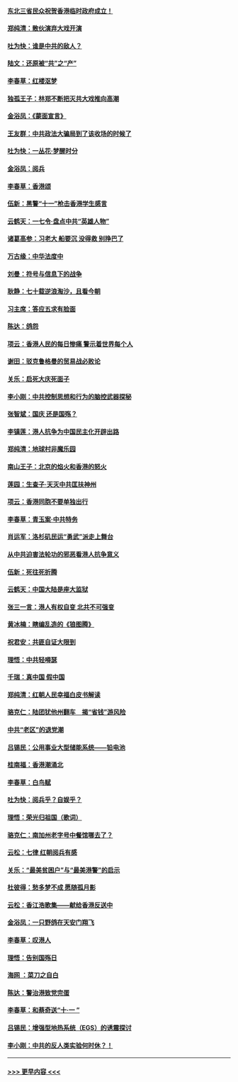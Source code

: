 #### [东北三省民众祝贺香港临时政府成立！](../pages/nsc993/n11571215.md?t=10061211) 
#### [郑纯清：散伙演弃大戏开演](../pages/nsc993/n11570826.md?t=10061211) 
#### [吐为快：谁是中共的敌人？](../pages/nsc993/n11570817.md?t=10061211) 
#### [陆文：还原被“共”之“产”](../pages/nsc993/n11570798.md?t=10061211) 
#### [李春草：红楼沤梦](../pages/nsc993/n11569673.md?t=10061211) 
#### [独孤王子：林郑不断把灭共大戏推向高潮](../pages/nsc993/n11569381.md?t=10061211) 
#### [金浴凤：《蒙面宣言》](../pages/nsc993/n11569368.md?t=10061211) 
#### [王友群：中共政法大骗局到了该收场的时候了](../pages/nsc993/n11568940.md?t=10061211) 
#### [吐为快：一丛花‧梦醒时分](../pages/nsc993/n11567491.md?t=10061211) 
#### [金浴凤：阅兵](../pages/nsc993/n11567454.md?t=10061211) 
#### [李春草：香港颂](../pages/nsc993/n11567444.md?t=10061211) 
#### [伍新：黑警“十一”枪击香港学生感言](../pages/nsc993/n11567426.md?t=10061211) 
#### [云鹤天：一七令‧盘点中共“英雄人物”](../pages/nsc993/n11567091.md?t=10061211) 
#### [诸葛高参：习老大 船要沉 没得救 别挣巴了](../pages/nsc993/n11566976.md?t=10061211) 
#### [万古缘：中华法度中](../pages/nsc993/n11566726.md?t=10061211) 
#### [刘曼：符号与信息下的战争](../pages/nsc993/n11564655.md?t=10061211) 
#### [耿静：七十载逆浪淘沙，且看今朝](../pages/nsc993/n11564520.md?t=10061211) 
#### [习主席：答应五求有脸面](../pages/nsc993/n11563953.md?t=10061211) 
#### [陈达：鸽怨](../pages/nsc993/n11561879.md?t=10061211) 
#### [项云：香港人民的每日惨痛  警示着世界每个人](../pages/nsc993/n11559273.md?t=10061211) 
#### [谢田：驳克鲁格曼的贸易战必败论](../pages/nsc993/n11555840.md?t=10061211) 
#### [关乐：启死大庆死面子](../pages/nsc993/n11556823.md?t=10061211) 
#### [李小刚：中共控制思想和行为的脑控武器探秘](../pages/nsc993/n11556776.md?t=10061211) 
#### [张智斌：国庆  还是国殇？](../pages/nsc993/n11556617.md?t=10061211) 
#### [李镇莲：港人抗争为中国民主化开辟出路](../pages/nsc993/n11556570.md?t=10061211) 
#### [郑纯清：地球村非魔乐园](../pages/nsc993/n11555415.md?t=10061211) 
#### [南山王子：北京的焰火和香港的怒火](../pages/nsc993/n11555318.md?t=10061211) 
#### [莲园：生查子·天灭中共匡扶神州](../pages/nsc993/n11555302.md?t=10061211) 
#### [项云：香港同胞不要单独出行](../pages/nsc993/n11555276.md?t=10061211) 
#### [李春草：青玉案‧中共特务](../pages/nsc993/n11552356.md?t=10061211) 
#### [肖运军：洛杉矶民运“勇武”派走上舞台](../pages/nsc993/n11551595.md?t=10061211) 
#### [从中共迫害法轮功的邪恶看港人抗争意义](../pages/nsc993/n11540858.md?t=10061211) 
#### [伍新：死往死折腾](../pages/nsc993/n11550174.md?t=10061211) 
#### [云鹤天：中国大陆是座大监狱](../pages/nsc993/n11550155.md?t=10061211) 
#### [张三一言：港人有权自变 北共不可强变](../pages/nsc993/n11550132.md?t=10061211) 
#### [黄冰楠：瞎编乱造的《狼图腾》](../pages/nsc993/n11550082.md?t=10061211) 
#### [祝君安：共匪自证大限到](../pages/nsc993/n11550041.md?t=10061211) 
#### [理悟：中共轻嘚瑟](../pages/nsc993/n11547978.md?t=10061211) 
#### [千瑞：真中国 假中国](../pages/nsc993/n11547865.md?t=10061211) 
#### [郑纯清：红朝人民幸福白皮书解读](../pages/nsc993/n11547499.md?t=10061211) 
#### [骆克仁：陆团犹他州翻车　揭“省钱”游风险](../pages/nsc993/n11546977.md?t=10061211) 
#### [中共“老区”的退党潮](../pages/nsc993/n11545995.md?t=10061211) 
#### [吕锡民：公用事业大型储能系统——铅电池](../pages/nsc993/n11545701.md?t=10061211) 
#### [桂南福：香港潮涌北](../pages/nsc993/n11545682.md?t=10061211) 
#### [李春草：白鸟赋](../pages/nsc993/n11545663.md?t=10061211) 
#### [吐为快：阅兵乎？自娱乎？](../pages/nsc993/n11545625.md?t=10061211) 
#### [理悟：荣光归祖国（歌词）](../pages/nsc993/n11545616.md?t=10061211) 
#### [骆克仁：南加州老字号中餐馆哪去了？](../pages/nsc993/n11545120.md?t=10061211) 
#### [云松：七律 红朝阅兵有感](../pages/nsc993/n11542394.md?t=10061211) 
#### [关乐：“最美贫困户”与“最美港警”的启示](../pages/nsc993/n11542252.md?t=10061211) 
#### [杜彼得：愁多梦不成 愿随孤月影](../pages/nsc993/n11540296.md?t=10061211) 
#### [云松：香江浩歌集——献给香港反送中](../pages/nsc993/n11540149.md?t=10061211) 
#### [金浴凤：一只野鸽在天安门翔飞](../pages/nsc993/n11540280.md?t=10061211) 
#### [李春草：叹港人](../pages/nsc993/n11540119.md?t=10061211) 
#### [理悟：告别国殇日](../pages/nsc993/n11539610.md?t=10061211) 
#### [海网 ：菜刀之自白](../pages/nsc993/n11539597.md?t=10061211) 
#### [陈达：警治港致党完蛋](../pages/nsc993/n11538127.md?t=10061211) 
#### [李春草：和蔡奇送“十·一 ”](../pages/nsc993/n11537810.md?t=10061211) 
#### [吕锡民：增强型地热系统（EGS）的诱震探讨](../pages/nsc993/n11537765.md?t=10061211) 
#### [李小刚：中共的反人类实验何时休？！](../pages/nsc993/n11537669.md?t=10061211) 

----
#### [ >>> 更早内容 <<< ](../indexes/nsc993-earlier.md)
